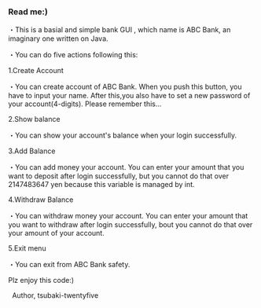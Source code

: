### Read me:)



・This is a basial and simple bank GUI , which name is ABC Bank, an imaginary one written on Java.

・You can do five actions following this:



1.Create Account 

・You can create account of ABC Bank. When you push this button, you have to input your name. After this,you also have to set a new password of your account(4-digits). Please remember this...



2.Show balance

・You can show your account's balance when your login successfully.



3.Add Balance

・You can add money your account.  You can enter your amount that you want to deposit after login successfully, but you cannot do that over 2147483647 yen because this variable is managed by int.



4.Withdraw Balance

・You can withdraw money your account. You can enter your amount that you want to withdraw after login successfully, bout you cannot do that over your amount of your account.



5.Exit menu

・You can exit from ABC Bank safety.



Plz enjoy this code:)

&nbsp;																																																	Author, tsubaki-twentyfive

&nbsp;

